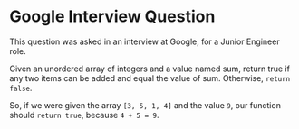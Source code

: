 # Google Interview Question

This question was asked in an interview at Google, for a Junior Engineer role.

Given an unordered array of integers and a value named sum, return true if any two items can be added and equal the value of sum. Otherwise, ```return false```.

So, if we were given the array ```[3, 5, 1, 4]``` and the value ```9```, our function should ```return true```, because ```4 + 5 = 9```.